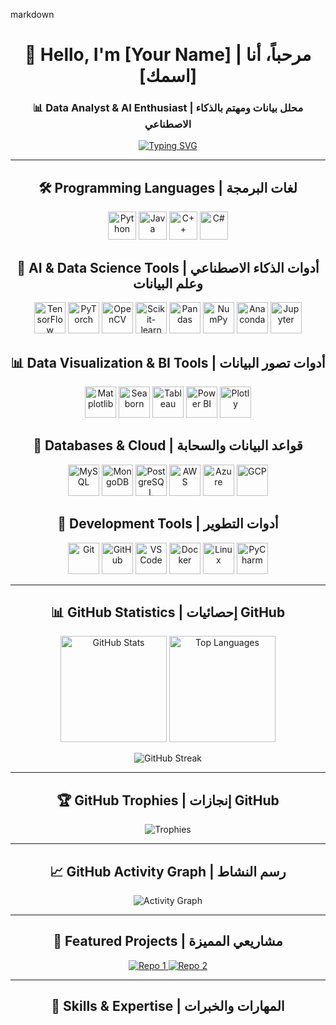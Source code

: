markdown<div align="center">

# 👋 Hello, I'm [Your Name] | مرحباً، أنا [اسمك]

### 📊 Data Analyst & AI Enthusiast | محلل بيانات ومهتم بالذكاء الاصطناعي

[![Typing SVG](https://readme-typing-svg.demolab.com?font=Fira+Code&size=22&duration=3000&pause=1000&color=2E9EF7&center=true&vCenter=true&width=600&lines=Data+Scientist+%7C+%D9%85%D8%AD%D9%84%D9%84+%D8%A8%D9%8A%D8%A7%D9%86%D8%A7%D8%AA;AI+%26+Machine+Learning+Engineer;Turning+Data+into+Insights)](https://git.io/typing-svg)

---

## 🛠️ Programming Languages | لغات البرمجة


<p align="center">
  <img src="https://camo.githubusercontent.com/1594bb61e85b22739a2e8fa02ea68154f8969efc2f280a47f2602f99d5f0fc0e/68747470733a2f2f736b696c6c69636f6e732e6465762f69636f6e733f693d7079" alt="Python" width="45" height="45"/>
  <img src="https://camo.githubusercontent.com/16edff857d92b7794d5f4241aa88b9db4463d06eb52b38624a5fe1cad1584e53/68747470733a2f2f736b696c6c69636f6e732e6465762f69636f6e733f693d6a73" alt="Java" width="45" height="45"/>
  <img src="https://camo.githubusercontent.com/33a88742a4c2007e41b467f181b79c7f68650b056f27ac9d38176995f68ad586/68747470733a2f2f736b696c6c69636f6e732e6465762f69636f6e733f693d637070" alt="C++" width="45" height="45"/>
  <img src="https://camo.githubusercontent.com/ffa7b120ef5eca755e9a119e96882fe9743634dec1970a0c8076907390c9c989/68747470733a2f2f736b696c6c69636f6e732e6465762f69636f6e733f693d6373" alt="C#" width="45" height="45"/>
  </p>


## 🤖 AI & Data Science Tools | أدوات الذكاء الاصطناعي وعلم البيانات

<p align="center">
  <img src="https://skillicons.dev/icons?i=tensorflow" alt="TensorFlow" width="50" height="50"/>
  <img src="https://skillicons.dev/icons?i=pytorch" alt="PyTorch" width="50" height="50"/>
  <img src="https://skillicons.dev/icons?i=opencv" alt="OpenCV" width="50" height="50"/>
  <img src="https://skillicons.dev/icons?i=sklearn" alt="Scikit-learn" width="50" height="50"/>
  <img src="https://cdn.jsdelivr.net/gh/devicons/devicon/icons/pandas/pandas-original.svg" alt="Pandas" width="50" height="50"/>
  <img src="https://cdn.jsdelivr.net/gh/devicons/devicon/icons/numpy/numpy-original.svg" alt="NumPy" width="50" height="50"/>
  <img src="https://skillicons.dev/icons?i=anaconda" alt="Anaconda" width="50" height="50"/>
  <img src="https://cdn.jsdelivr.net/gh/devicons/devicon/icons/jupyter/jupyter-original.svg" alt="Jupyter" width="50" height="50"/>
</p>

## 📊 Data Visualization & BI Tools | أدوات تصور البيانات

<p align="center">
  <img src="https://cdn.jsdelivr.net/gh/devicons/devicon/icons/matplotlib/matplotlib-original.svg" alt="Matplotlib" width="50" height="50"/>
  <img src="https://seaborn.pydata.org/_images/logo-mark-lightbg.svg" alt="Seaborn" width="50" height="50"/>
  <img src="https://img.icons8.com/color/48/000000/tableau-software.png" alt="Tableau" width="50" height="50"/>
  <img src="https://img.icons8.com/color/48/000000/power-bi.png" alt="Power BI" width="50" height="50"/>
  <img src="https://www.vectorlogo.zone/logos/plot_ly/plot_ly-icon.svg" alt="Plotly" width="50" height="50"/>
</p>

## 💾 Databases & Cloud | قواعد البيانات والسحابة

<p align="center">
  <img src="https://skillicons.dev/icons?i=mysql" alt="MySQL" width="50" height="50"/>
  <img src="https://skillicons.dev/icons?i=mongodb" alt="MongoDB" width="50" height="50"/>
  <img src="https://skillicons.dev/icons?i=postgresql" alt="PostgreSQL" width="50" height="50"/>
  <img src="https://skillicons.dev/icons?i=aws" alt="AWS" width="50" height="50"/>
  <img src="https://skillicons.dev/icons?i=azure" alt="Azure" width="50" height="50"/>
  <img src="https://skillicons.dev/icons?i=gcp" alt="GCP" width="50" height="50"/>
</p>

## 🔧 Development Tools | أدوات التطوير

<p align="center">
  <img src="https://skillicons.dev/icons?i=git" alt="Git" width="50" height="50"/>
  <img src="https://skillicons.dev/icons?i=github" alt="GitHub" width="50" height="50"/>
  <img src="https://skillicons.dev/icons?i=vscode" alt="VS Code" width="50" height="50"/>
  <img src="https://skillicons.dev/icons?i=docker" alt="Docker" width="50" height="50"/>
  <img src="https://skillicons.dev/icons?i=linux" alt="Linux" width="50" height="50"/>
  <img src="https://skillicons.dev/icons?i=pycharm" alt="PyCharm" width="50" height="50"/>
</p>

---

## 📊 GitHub Statistics | إحصائيات GitHub

<p align="center">
  <img src="https://github-readme-stats.vercel.app/api?username=username&show_icons=true&theme=tokyonight&hide_border=true&bg_color=0D1117&title_color=58A6FF&icon_color=1F6FEB&text_color=C9D1D9" alt="GitHub Stats" height="170"/>
  <img src="https://github-readme-stats.vercel.app/api/top-langs/?username=username&layout=compact&theme=tokyonight&hide_border=true&bg_color=0D1117&title_color=58A6FF&text_color=C9D1D9" alt="Top Languages" height="170"/>
</p>

<p align="center">
  <img src="https://github-readme-streak-stats.herokuapp.com/?user=username&theme=tokyonight&hide_border=true&background=0D1117&stroke=58A6FF&ring=58A6FF&fire=FF6B6B&currStreakLabel=C9D1D9" alt="GitHub Streak"/>
</p>

---

## 🏆 GitHub Trophies | إنجازات GitHub

<p align="center">
  <img src="https://github-profile-trophy.vercel.app/?username=username&theme=tokyonight&no-frame=true&no-bg=true&column=7&margin-w=15" alt="Trophies"/>
</p>

---

## 📈 GitHub Activity Graph | رسم النشاط

<p align="center">
  <img src="https://github-readme-activity-graph.vercel.app/graph?username=username&theme=tokyo-night&hide_border=true&bg_color=0D1117&color=58A6FF&line=1F6FEB&point=FF6B6B" alt="Activity Graph"/>
</p>

---

## 🌟 Featured Projects | مشاريعي المميزة

<p align="center">
  <a href="https://github.com/username/repo1">
    <img src="https://github-readme-stats.vercel.app/api/pin/?username=username&repo=repo1&theme=tokyonight&hide_border=true&bg_color=0D1117&title_color=58A6FF&icon_color=1F6FEB&text_color=C9D1D9" alt="Repo 1"/>
  </a>
  <a href="https://github.com/username/repo2">
    <img src="https://github-readme-stats.vercel.app/api/pin/?username=username&repo=repo2&theme=tokyonight&hide_border=true&bg_color=0D1117&title_color=58A6FF&icon_color=1F6FEB&text_color=C9D1D9" alt="Repo 2"/>
  </a>
</p>

---

## 🎯 Skills & Expertise | المهارات والخبرات
